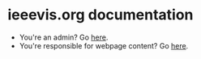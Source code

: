 # ieeevis.org documentation

* You're an admin? Go [here](admin.md).
* You're responsible for webpage content? Go [here](contrib.md).


